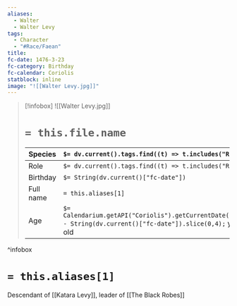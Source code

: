 ```yaml
---
aliases:
  - Walter
  - Walter Levy
tags:
  - Character
  - "#Race/Faean"
title: 
fc-date: 1476-3-23
fc-category: Birthday
fc-calendar: Coriolis
statblock: inline
image: "![[Walter Levy.jpg]]"
---
```

> [!infobox]
> ![[Walter Levy.jpg]]
> # `= this.file.name`
> | Species | `$= dv.current().tags.find((t) => t.includes("Race"))` |
> | ---- | ---- |
> | Role | `$= dv.current().tags.find((t) => t.includes("Role"))` |
> | Birthday | `$= String(dv.current()["fc-date"])` |
> | Full name | `= this.aliases[1]`|
> | Age | `$= Calendarium.getAPI("Coriolis").getCurrentDate().year - String(dv.current()["fc-date"]).slice(0,4);` years old|
^infobox
# `= this.aliases[1]`
Descendant of [[Katara Levy]], leader of [[The Black Robes]]
